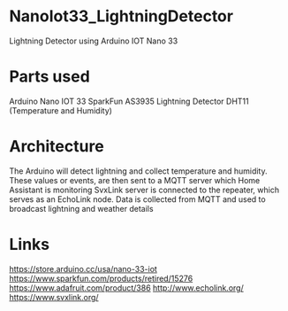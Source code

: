 # NanoIot33_LightningDetector
Lightning Detector using Arduino IOT Nano 33

# Parts used
Arduino Nano IOT 33
SparkFun AS3935 Lightning Detector
DHT11 (Temperature and Humidity)

# Architecture
The Arduino will detect lightning and collect temperature and humidity.
These values or events, are then sent to a MQTT server which Home Assistant is monitoring
SvxLink server is connected to the repeater, which serves as an EchoLink node. Data is collected from MQTT and used to broadcast lightning and weather details 

# Links
https://store.arduino.cc/usa/nano-33-iot
https://www.sparkfun.com/products/retired/15276
https://www.adafruit.com/product/386
http://www.echolink.org/
https://www.svxlink.org/
